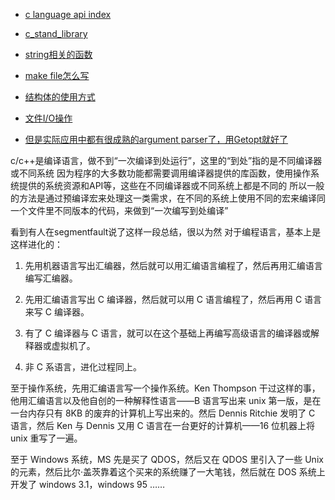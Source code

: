 - [c language api index](http://www.cplusplus.com/reference/cstdio/sprintf/)

- [c_stand_library](https://www.tutorialspoint.com/c_standard_library/index.htm)


- [string相关的函数](https://github.com/Haldir65/Channel/blob/master/String.MD)


- [make file怎么写](https://github.com/Haldir65/Channel/blob/master/HowTowriteMakeFile.MD)


- [结构体的使用方式](https://github.com/Haldir65/Channel/blob/master/Struct.MD)

- [文件I/O操作](https://github.com/Haldir65/Channel/blob/master/FileIo.MD)

- [但是实际应用中都有很成熟的argument parser了，用Getopt就好了](https://stackoverflow.com/questions/9642732/parsing-command-line-arguments) 


c/c++是编译语言，做不到“一次编译到处运行”，这里的“到处”指的是不同编译器或不同系统
因为程序的大多数功能都需要调用编译器提供的库函数，使用操作系统提供的系统资源和API等，这些在不同编译器或不同系统上都是不同的
所以一般的方法是通过预编译宏来处理这一类需求，在不同的系统上使用不同的宏来编译同一个文件里不同版本的代码，来做到“一次编写到处编译”

看到有人在segmentfault说了这样一段总结，很以为然
对于编程语言，基本上是这样进化的：

1. 先用机器语言写出汇编器，然后就可以用汇编语言编程了，然后再用汇编语言编写汇编器。

2. 先用汇编语言写出 C 编译器，然后就可以用 C 语言编程了，然后再用 C 语言来写 C 编译器。

3. 有了 C 编译器与 C 语言，就可以在这个基础上再编写高级语言的编译器或解释器或虚拟机了。

4. 非 C 系语言，进化过程同上。

至于操作系统，先用汇编语言写一个操作系统。Ken Thompson 干过这样的事，他用汇编语言以及他自创的一种解释性语言——B 语言写出来 unix 第一版，是在一台内存只有 8KB 的废弃的计算机上写出来的。然后 Dennis Ritchie 发明了 C 语言，然后 Ken 与 Dennis 又用 C 语言在一台更好的计算机——16 位机器上将 unix 重写了一遍。

至于 Windows 系统，MS 先是买了 QDOS，然后又在 QDOS 里引入了一些 Unix 的元素，然后比尔·盖茨靠着这个买来的系统赚了一大笔钱，然后就在 DOS 系统上开发了 windows 3.1，windows 95 ……